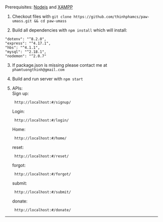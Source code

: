 Prerequisites: [Nodejs](https://nodejs.org/en/) and [XAMPP](https://www.apachefriends.org/index.html)

1. Checkout files with `git clone https://github.com/thinhphamcs/paw-umass.git && cd paw-umass`

2. Build all dependencies with `npm install` which will install:

```
"dotenv": "^8.2.0",
"express": "^4.17.1",
"hbs": "^4.1.1",
"mysql": "^2.18.1",
"nodemon": "^2.0.7"
```

3. If package.json is missing please contact me at `phamtuongthinh@gmail.com`

4. Build and run server with `npm start`

5. APIs: \
    Sign up:
    ```
     http://localhost:#/signup/
    ```
    Login:
    ```
     http://localhost:#/login/
    ```
    Home:
    ```
     http://localhost:#/home/
    ```
    reset:
    ```
     http://localhost:#/reset/
    ```
    forgot:
    ```
     http://localhost:#/forgot/
    ```
    submit:
    ```
     http://localhost:#/submit/
    ```
    donate:
    ```
     http://localhost:#/donate/
    ```
<hr>
